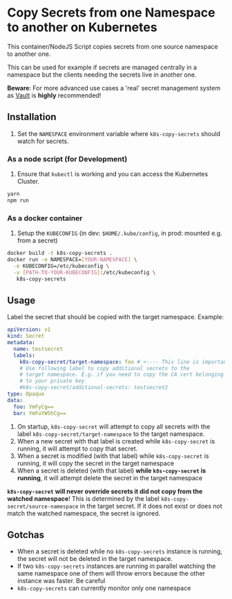 # Copy Secrets from one Namespace to another on Kubernetes

This container/NodeJS Script copies secrets from one source namespace
to another one.

This can be used for example if secrets are managed centrally in a
namespace but the clients needing the secrets live in another one.

**Beware**: For more advanced use cases a 'real' secret management
system as [Vault](https://www.vaultproject.io/) is **highly**
recommended!

## Installation

1. Set the `NAMESPACE` environment variable where `k8s-copy-secrets`
   should watch for secrets.

### As a node script (for Development)

1. Ensure that `kubectl` is working and you can access the Kubernetes Cluster.

```sh
yarn
npm run
```

### As a docker container

1. Setup the `KUBECONFIG` (in dev: `$HOME/.kube/config`, in prod:
   mounted e.g. from a secret)

```sh
docker build -t k8s-copy-secrets .
docker run -e NAMESPACE=[YOUR-NAMESPACE] \
  -e KUBECONFIG=/etc/kubeconfig \
  -v [PATH-TO-YOUR-KUBECONFIG]:/etc/kubeconfig \
   k8s-copy-secrets
```

## Usage

Label the secret that should be copied with the target
namespace. Example:

```yaml
apiVersion: v1
kind: Secret
metadata:
  name: testsecret
  labels:
    k8s-copy-secret/target-namespace: foo # <---- This line is important
    # Use following label to copy additional secrets to the
    # target namespace. E.g. if you need to copy the CA cert belonging
    # to your private key
    #k8s-copy-secret/additional-secrets: testsecret2
type: Opaque
data:
  foo: YmFyCg==
  bar: YmFuYW5hCg==
```

1. On startup, `k8s-copy-secret` will attempt to copy all secrets with the
   label
   `k8s-copy-secret/target-namespace` to the target namespace.
2. When a new secret with that label is created while
   `k8s-copy-secret` is running, it will attempt to copy that secret.
3. When a secret is modified (with that label) while
   `k8s-copy-secret` is running, it will copy the secret in the target
   namespace
4. When a secret is deleted (with that label) **while
   `k8s-copy-secret` is running**, it will attempt delete the secret
   in the target namespace

**`k8s-copy-secret` will never override secrets it did not copy from the watched namespace**!
This is determined by the label
`k8s-copy-secret/source-namespace` in the target secret. If it does
not exist or does not match the watched namespace, the secret is ignored.

## Gotchas

* When a secret is deleted while no `k8s-copy-secrets` instance is
  running, the secret will not be deleted in the target namespace.
* If two `k8s-copy-secrets` instances are running in parallel watching
  the same namespace one of them will throw errors because the other
  instance was faster. Be careful
* `k8s-copy-secrets` can currently monitor only one namespace
